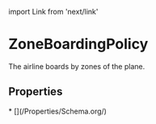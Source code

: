 import Link from 'next/link'

# ZoneBoardingPolicy

The airline boards by zones of the plane.

## Properties

<Grid>
* [](/Properties/Schema.org/)

</Grid>

